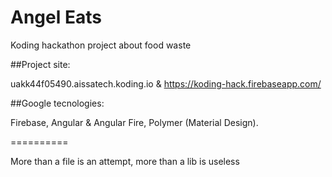 Angel Eats
==========

Koding hackathon project about food waste

##Project site: 

uakk44f05490.aissatech.koding.io & https://koding-hack.firebaseapp.com/

##Google tecnologies: 

Firebase, Angular & Angular Fire, Polymer (Material Design).

==========

More than a file is an attempt, more than a lib is useless
